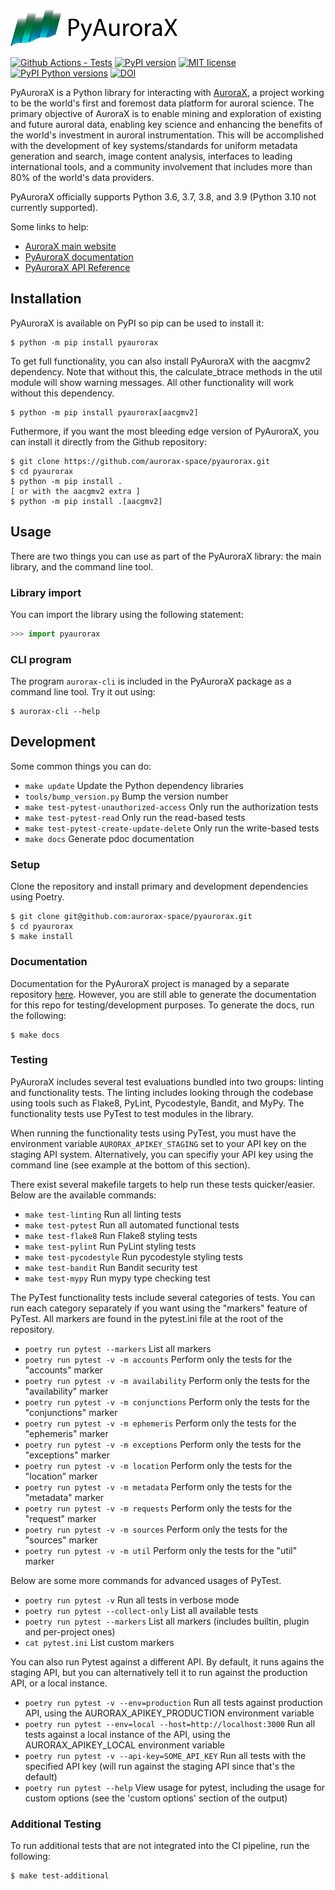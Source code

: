 <a href="https://aurorax.space/"><img alt="AuroraX" src="logo.svg" height="60"></a>

[![Github Actions - Tests](https://github.com/aurorax-space/pyaurorax/workflows/tests/badge.svg)](https://github.com/aurorax-space/pyaurorax/actions?query=workflow%3Atests)
[![PyPI version](https://img.shields.io/pypi/v/pyaurorax.svg)](https://pypi.python.org/pypi/pyaurorax/)
[![MIT license](https://img.shields.io/badge/License-MIT-blue.svg)](https://lbesson.mit-license.org/)
[![PyPI Python versions](https://img.shields.io/pypi/pyversions/pyaurorax.svg)](https://pypi.python.org/pypi/pyaurorax/)
[![DOI](https://zenodo.org/badge/DOI/10.5281/zenodo.5815985.svg)](https://doi.org/10.5281/zenodo.5815985)

PyAuroraX is a Python library for interacting with [AuroraX](https://aurorax.space), a project working to be the world's first and foremost data platform for auroral science. The primary objective of AuroraX is to enable mining and exploration of existing and future auroral data, enabling key science and enhancing the benefits of the world's investment in auroral instrumentation. This will be accomplished with the development of key systems/standards for uniform metadata generation and search, image content analysis, interfaces to leading international tools, and a community involvement that includes more than 80% of the world's data providers.

PyAuroraX officially supports Python 3.6, 3.7, 3.8, and 3.9 (Python 3.10 not currently supported).

Some links to help:
- [AuroraX main website](https://aurorax.space)
- [PyAuroraX documentation](https://docs.aurorax.space/python_libraries/pyaurorax/overview)
- [PyAuroraX API Reference](https://docs.aurorax.space/python_libraries/pyaurorax/api_reference/pyaurorax)

## Installation

PyAuroraX is available on PyPI so pip can be used to install it:

```console
$ python -m pip install pyaurorax
```

To get full functionality, you can also install PyAuroraX with the aacgmv2 dependency. Note that without this, the calculate_btrace methods in the util module will show warning messages. All other functionality will work without this dependency.

```console
$ python -m pip install pyaurorax[aacgmv2]
```

Futhermore, if you want the most bleeding edge version of PyAuroraX, you can install it directly from the Github repository:

```console
$ git clone https://github.com/aurorax-space/pyaurorax.git
$ cd pyaurorax
$ python -m pip install .
[ or with the aacgmv2 extra ]
$ python -m pip install .[aacgmv2]
```

## Usage

There are two things you can use as part of the PyAuroraX library: the main library, and the command line tool.

### Library import

You can import the library using the following statement:

```python
>>> import pyaurorax
```

### CLI program

The program `aurorax-cli` is included in the PyAuroraX package as a command line tool. Try it out using:

```
$ aurorax-cli --help
```

## Development

Some common things you can do:
- `make update` Update the Python dependency libraries
- `tools/bump_version.py` Bump the version number
- `make test-pytest-unauthorized-access` Only run the authorization tests
- `make test-pytest-read` Only run the read-based tests
- `make test-pytest-create-update-delete` Only run the write-based tests
- `make docs` Generate pdoc documentation

### Setup

Clone the repository and install primary and development dependencies using Poetry.

```console
$ git clone git@github.com:aurorax-space/pyaurorax.git
$ cd pyaurorax
$ make install
```

### Documentation

Documentation for the PyAuroraX project is managed by a separate repository [here](https://github.com/aurorax-space/docs). However, you are still able to generate the documentation for this repo for testing/development purposes. To generate the docs, run the following:

```console
$ make docs
```

### Testing

PyAuroraX includes several test evaluations bundled into two groups: linting and functionality tests. The linting includes looking through the codebase using tools such as Flake8, PyLint, Pycodestyle, Bandit, and MyPy. The functionality tests use PyTest to test modules in the library.

When running the functionality tests using PyTest, you must have the environment variable `AURORAX_APIKEY_STAGING` set to your API key on the staging API system. Alternatively, you can specifiy your API key using the command line (see example at the bottom of this section).

There exist several makefile targets to help run these tests quicker/easier. Below are the available commands:

- `make test-linting` Run all linting tests
- `make test-pytest` Run all automated functional tests
- `make test-flake8` Run Flake8 styling tests
- `make test-pylint` Run PyLint styling tests
- `make test-pycodestyle` Run pycodestyle styling tests
- `make test-bandit` Run Bandit security test
- `make test-mypy` Run mypy type checking test

The PyTest functionality tests include several categories of tests. You can run each category separately if you want using the "markers" feature of PyTest. All markers are found in the pytest.ini file at the root of the repository.

- `poetry run pytest --markers` List all markers
- `poetry run pytest -v -m accounts` Perform only the tests for the "accounts" marker
- `poetry run pytest -v -m availability` Perform only the tests for the "availability" marker
- `poetry run pytest -v -m conjunctions` Perform only the tests for the "conjunctions" marker
- `poetry run pytest -v -m ephemeris` Perform only the tests for the "ephemeris" marker
- `poetry run pytest -v -m exceptions` Perform only the tests for the "exceptions" marker
- `poetry run pytest -v -m location` Perform only the tests for the "location" marker
- `poetry run pytest -v -m metadata` Perform only the tests for the "metadata" marker
- `poetry run pytest -v -m requests` Perform only the tests for the "request" marker
- `poetry run pytest -v -m sources` Perform only the tests for the "sources" marker
- `poetry run pytest -v -m util` Perform only the tests for the "util" marker

Below are some more commands for advanced usages of PyTest.

- `poetry run pytest -v` Run all tests in verbose mode
- `poetry run pytest --collect-only` List all available tests
- `poetry run pytest --markers` List all markers (includes builtin, plugin and per-project ones)
- `cat pytest.ini` List custom markers

You can also run Pytest against a different API. By default, it runs agains the staging API, but you can alternatively tell it to run against the production API, or a local instance.

- `poetry run pytest -v --env=production` Run all tests against production API, using the AURORAX_APIKEY_PRODUCTION environment variable
- `poetry run pytest --env=local --host=http://localhost:3000` Run all tests against a local instance of the API, using the AURORAX_APIKEY_LOCAL environment variable
- `poetry run pytest -v --api-key=SOME_API_KEY` Run all tests with the specified API key (will run against the staging API since that's the default)
- `poetry run pytest --help` View usage for pytest, including the usage for custom options (see the 'custom options' section of the output)

### Additional Testing

To run additional tests that are not integrated into the CI pipeline, run the following:

```console
$ make test-additional
```

